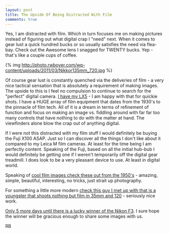 ```yaml
---
layout: post
title: The Upside Of Being Distracted With Film
comments: true
---
```

Yes, I am distracted with film. Which in turn focuses me on making pictures instead of figuring out what digital crap I "need" next. When it comes to gear lust a quick hundred bucks or so usually satisfies the need via flea-bay. Check out the Awesome lens I snagged for TWENTY bucks. Yep - that's like a couple cups of coffee.

{% img http://photo.rwboyer.com/wp-content/uploads/2011/03/Nikkor135mm_720.jpg %}

Of course gear lust is constantly quenched via the deliveries of film - a very nice tactical sensation that is absolutely a requirement of making images. The upside to this is I feel no compulsion to continue to search for the "perfect" digital camera. <a href="http://www.amazon.com/gp/product/B003WJR69E/ref=as_li_ss_tl?ie=UTF8&amp;tag=rbde-20&amp;linkCode=as2&amp;camp=1789&amp;creative=390957&amp;creativeASIN=B003WJR69E">I have my LX5</a> - I am happy with that for quickie shots. I have a HUGE array of film equipment that dates from the 1930's to the pinnacle of film tech. All of it is a dream in terms of refinement of function and focus on making an image vs. fiddling around with far far too many controls that have nothing to do with the matter at hand. The viewfinders alone blow the crap out of anything digital.

If I were not this distracted with my film stuff I would definitely be buying the Fuji X100 ASAP. Just so I can discover all the things I don't like about it compared to my Leica M film cameras. At least for the time being I am perfectly content. Speaking of the Fuji, based on all the initial hub-bub I would definitely be getting one if I weren't temporarily off the digital gear treadmill. I does look to be a very pleasant device to use. At least in digital world.

Speaking of <a href="http://lens.blogs.nytimes.com/2011/03/11/antarctica-in-black-and-very-white/">cool film images check these out from the 1950's</a> - amazing, simple, beautiful, interesting, no tricks, just strait up photography.

For something a little more modern <a href="http://www.flickr.com/photos/mattbell/4389038026/">check this guy I met up with that is a youngster that shoots nothing but film in 35mm and 120</a> - seriously nice work.

<a href="http://photo.rwboyer.com/2011/02/06/nikon-f3-give-away/">Only 5 more days until there is a lucky winner of the Nikon F3</a>. I sure hope the winner will be gracious enough to share some images with us.

RB